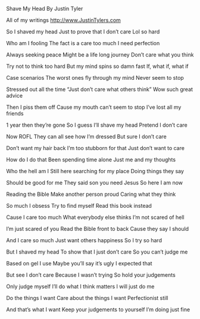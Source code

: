 Shave My Head 
By Justin Tyler

All of my writings
http://www.JustinTylers.com

So I shaved my head 
Just to prove that I don’t care 
Lol so hard

Who am I fooling 
The fact is a care too much 
I need perfection 

Always seeking peace 
Might be a life long journey 
Don’t care what you think

Try not to think too hard 
But my mind spins so damn fast 
If, what if, what if 

Case scenarios 
The worst ones fly through my mind
Never seem to stop 

Stressed out all the time 
“Just don’t care what others think”
Wow such great advice 

Then I piss them off 
Cause my mouth can’t seem to stop 
I’ve lost all my friends 

1 year then they’re gone
So I guess I’ll shave my head 
Pretend I don’t care 

Now ROFL 
They can all see how I’m dressed 
But sure I don’t care 

Don’t want my hair back 
I’m too stubborn for that 
Just don’t want to care 

How do I do that 
Been spending time alone 
Just me and my thoughts 

Who the hell am I 
Still here searching for my place 
Doing things they say 

Should be good for me 
They said son you need Jesus 
So here I am now 

Reading the Bible 
Make another person proud 
Caring what they think 

So much I obsess
Try to find myself 
Read this book instead 

Cause I care too much 
What everybody else thinks 
I’m not scared of hell 

I’m just scared of you 
Read the Bible front to back 
Cause they say I should 

And I care so much 
Just want others happiness 
So I try so hard 

But I shaved my head 
To show that I just don’t care 
So you can’t judge me 

Based on gel I use 
Maybe you’ll say it’s ugly 
I expected that 

But see I don’t care 
Because I wasn’t trying 
So hold your judgements 

Only judge myself 
I’ll do what I think matters 
I will just do me 

Do the things I want 
Care about the things I want 
Perfectionist still 

And that’s what I want 
Keep your judgements to yourself 
I’m doing just fine 
